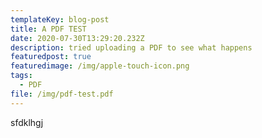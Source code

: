 ```yaml
---
templateKey: blog-post
title: A PDF TEST
date: 2020-07-30T13:29:20.232Z
description: tried uploading a PDF to see what happens
featuredpost: true
featuredimage: /img/apple-touch-icon.png
tags:
  - PDF
file: /img/pdf-test.pdf
---
```

sfdklhgj